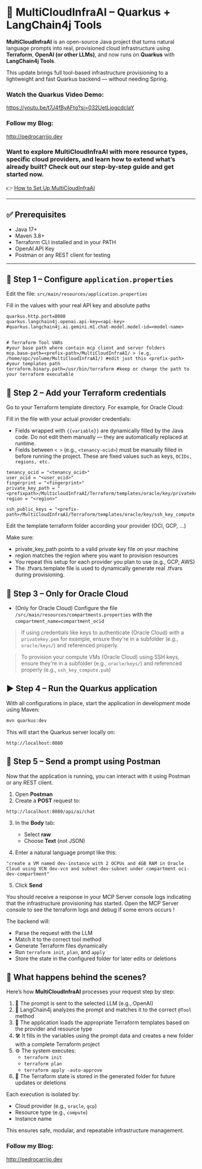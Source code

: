 # 🚀 MultiCloudInfraAI – Quarkus + LangChain4j Tools

**MultiCloudInfraAI** is an open-source Java project that turns natural language prompts into real, provisioned cloud infrastructure using **Terraform**, **OpenAI (or other LLMs)**, and now runs on **Quarkus** with **LangChain4j Tools**.

This update brings full tool-based infrastructure provisioning to a lightweight and fast Quarkus backend — without needing Spring.

### Watch the Quarkus Video Demo:
https://youtu.be/t7J4fByAFtg?si=032UetLjogcdcIaY

### Follow my Blog:
http://pedrocarrijo.dev

### Want to explore MultiCloudInfraAI with more resource types, specific cloud providers, and learn how to extend what’s already built? Check out our step-by-step guide and get started now.

👉 [How to Set Up MultiCloudInfraAI](docs/guide-setup-expandability.md)

---

## ✅ Prerequisites

- Java 17+
- Maven 3.8+
- Terraform CLI installed and in your PATH
- OpenAI API Key
- Postman or any REST client for testing

---

## 🔧 Step 1 – Configure `application.properties`

Edit the file:
`src/main/resources/application.properties`

Fill in the values  with your real API key and absolute paths

```properties
quarkus.http.port=8080
quarkus.langchain4j.openai.api-key=<api-key>
#quarkus.langchain4j.ai.gemini.m1.chat-model.model-id=<model-name>


# Terraform Tool VARs
#your base path where contain mcp client and server folders
mcp.base-path=<prefix-path>/MultiCloudInfraAI/ > (e.g, /home/opc/volume/MultiCloudInfraAI/) #edit just this <prefix-path>
#your templates path
terraform.binary.path=/usr/bin/terraform #keep or change the path to your terraform executable
```

## 🔐 Step 2 – Add your Terraform credentials

Go to your Terraform template directory. For example, for Oracle Cloud:


Fill in the file with your actual provider credentials:

* Fields wrapped with `{{variable}}` are dynamically filled by the Java code. Do not edit them manually — they are automatically replaced at runtime.
* Fields between `< >` (e.g., `<tenancy-ocid>`) must be manually filled in before running the project. These are fixed values such as keys, `OCIDs, regions, etc.`

```hcl
tenancy_ocid = "<tenancy_ocid>"
user_ocid = "<user_ocid>"
fingerprint = "<fingerprint>"
private_key_path = "<prefixpath>/MulticloudInfraAI/Terraform/templates/oracle/key/privatekey.pem"
region = "<region>"

ssh_public_keys = "<prefix-path>/MultiCloudInfraAI/Terraform/templates/oracle/key/ssh_key_compute.pub"
``` 

Edit the template terraform folder according your provider (OCI, GCP, ...)

Make sure:

- private_key_path points to a valid private key file on your machine
- region matches the region where you want to provision resources
- You repeat this setup for each provider you plan to use (e.g., GCP, AWS)
- The .tfvars.template file is used to dynamically generate real .tfvars during provisioning.

## 🔐 Step 3 – Only for Oracle Cloud

* (Only for Oracle Cloud) Configure the file `/src/main/resources/compartments.properties` with the `compartment_name=compartment_ocid`

> If using credentials like keys to authenticate (Oracle Cloud) with a `privatekey.pem` for example, ensure they're in a subfolder (e.g., `oracle/keys/`) and referenced properly.

> To provision your compute VMs (Oracle Cloud) using SSH keys, ensure they're in a subfolder (e.g., `oracle/keys/`) and referenced properly (e.g., `ssh_key_compute.pub`)


## ▶️ Step 4 – Run the Quarkus application

With all configurations in place, start the application in development mode using Maven:

```bash
mvn quarkus:dev
```
This will start the Quarkus server locally on:
```
http://localhost:8080
```

## 💬 Step 5 – Send a prompt using Postman

Now that the application is running, you can interact with it using Postman or any REST client.

1. Open **Postman**
2. Create a **POST** request to:

```
http://localhost:8080/api/ai/chat
```

3. In the **Body** tab:
   - Select **raw**
   - Choose **Text** (not JSON)

4. Enter a natural language prompt like this:
```
"create a VM named dev-instance with 2 OCPUs and 4GB RAM in Oracle Cloud using VCN dev-vcn and subnet dev-subnet under compartment oci-dev-compartment"
```

5. Click **Send**

You should receive a response in your MCP Server console logs indicating that the infrastructure provisioning has started.
Open the MCP Server console to see the terraform logs and debug if some errors occurs !

The backend will:
- Parse the request with the LLM
- Match it to the correct tool method
- Generate Terraform files dynamically
- Run `terraform init`, `plan`, and `apply`
- Store the state in the configured folder for later edits or deletions

## 📂 What happens behind the scenes?

Here’s how **MultiCloudInfraAI** processes your request step by step:

1. 🧠 The prompt is sent to the selected LLM (e.g., OpenAI)
2. 🧩 LangChain4j analyzes the prompt and matches it to the correct `@Tool` method
3. 📁 The application loads the appropriate Terraform templates based on the provider and resource type
4. 🛠️ It fills in the variables using the prompt data and creates a new folder with a complete Terraform project
5. ⚙️ The system executes:
   - `terraform init`
   - `terraform plan`
   - `terraform apply -auto-approve`
6. 📌 The Terraform state is stored in the generated folder for future updates or deletions

Each execution is isolated by:
- Cloud provider (e.g., `oracle`, `gcp`)
- Resource type (e.g., `compute`)
- Instance name

This ensures safe, modular, and repeatable infrastructure management.

### Follow my Blog:
http://pedrocarrijo.dev
